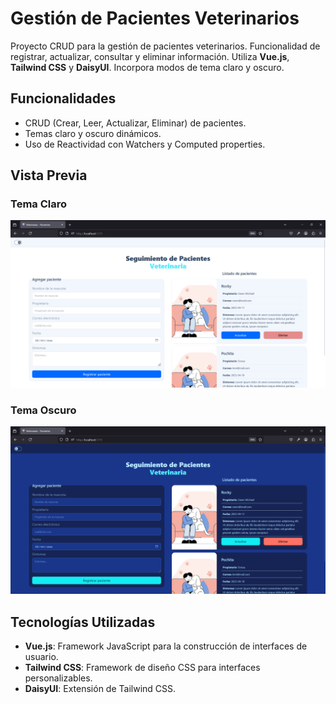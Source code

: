 # Gestión de Pacientes Veterinarios

Proyecto CRUD para la gestión de pacientes veterinarios. Funcionalidad de registrar, actualizar, consultar y eliminar información. Utiliza **Vue.js**, **Tailwind CSS** y **DaisyUI**. Incorpora modos de tema claro y oscuro.

## Funcionalidades

- CRUD (Crear, Leer, Actualizar, Eliminar) de pacientes.
- Temas claro y oscuro dinámicos.
- Uso de Reactividad con Watchers y Computed properties.

## Vista Previa

### Tema Claro
![Tema Claro](https://raw.githubusercontent.com/tetohc/CRUD-Vue/refs/heads/main/src/assets/img/light_mode.png)

### Tema Oscuro
![Tema Oscuro](https://raw.githubusercontent.com/tetohc/CRUD-Vue/refs/heads/main/src/assets/img/dark_mode.png)

## Tecnologías Utilizadas

- **Vue.js**: Framework JavaScript para la construcción de interfaces de usuario.
- **Tailwind CSS**: Framework de diseño CSS para interfaces personalizables.
- **DaisyUI**: Extensión de Tailwind CSS.
